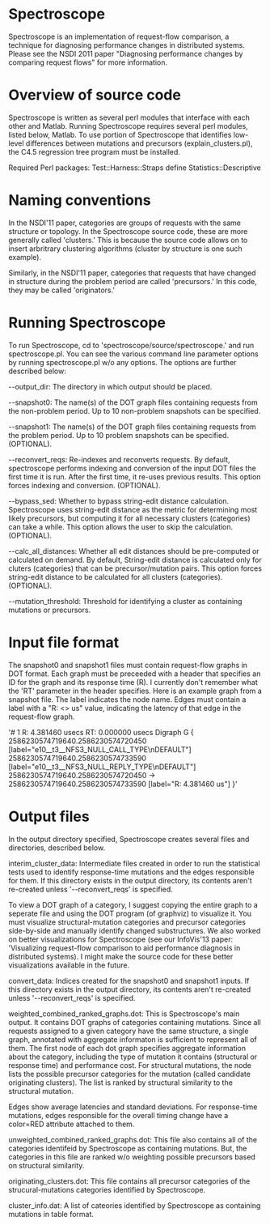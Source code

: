 Spectroscope
============
Spectroscope is an implementation of request-flow comparison, a
technique for diagnosing performance changes in distributed systems.
Please see the NSDI 2011 paper "Diagnosing performance changes by
comparing request flows" for more information.

Overview of source code
============
Spectroscope is written as several perl modules that interface with
each other and Matlab.  Running Spectroscope requires several perl
modules, listed below, Matlab.  To use portion of Spectroscope that
identifies low-level differences between mutations and precursors
(explain_clusters.pl), the C4.5 regression tree program must be
installed.

Required Perl packages:
Test::Harness::Straps
define
Statistics::Descriptive

Naming conventions
============
In the NSDI'11 paper, categories are groups of requests with the same
structure or topology.  In the Spectroscope source code, these are
more generally called 'clusters.'  This is because the source code
allows on to insert arbritrary clustering algorithms (cluster by
structure is one such example).

Similarly, in the NSDI'11 paper, categories that requests that have
changed in structure during the problem period are called
'precursors.'  In this code, they may be called 'originators.'

Running Spectroscope
============
To run Spectroscope, cd to 'spectroscope/source/spectroscope.' and run
spectroscope.pl.  You can see the various command line parameter
options by running spectroscope.pl w/o any options.  The options are
further described below:

--output_dir: The directory in which output should be placed.

--snapshot0: The name(s) of the DOT graph files containing requests
  from the non-problem period.  Up to 10 non-problem snapshots can be
  specified.

--snapshot1: The name(s) of the DOT graph files containing requests
  from the problem period.  Up to 10 problem snapshots can be
  specified. (OPTIONAL).

--reconvert_reqs: Re-indexes and reconverts requests.  By default,
  spectroscope performs indexing and conversion of the input DOT files
  the first time it is run.  After the first time, it re-uses previous
  results.  This option forces indexing and conversion. (OPTIONAL).
	
--bypass_sed: Whether to bypass string-edit distance calculation.
  Spectroscope uses string-edit distance as the metric for determining
  most likely precursors, but computing it for all necessary clusters
  (categories) can take a while.  This option allows the user to skip
  the calculation. (OPTIONAL).
	
--calc_all_distances: Whether all edit distances should be
  pre-computed or calculated on demand.  By default, String-edit
  distance is calculated only for cluters (categories) that can be
  precursor/mutation pairs.  This option forces string-edit distance
  to be calculated for all clusters (categories).  (OPTIONAL).

--mutation_threshold: Threshold for identifying a cluster as
  containing mutations or precursors.

Input file format
============
The snapshot0 and snapshot1 files must contain request-flow graphs in
DOT format. Each graph must be preceeded with a header that specifies
an ID for the graph and its response time (R).  I currently don't
remember what the 'RT' parameter in the header specifies.  Here is an
example graph from a snapshot file.  The label indicates the node
name. Edges must contain a label with a "R: <> us" value, indicating
the latency of that edge in the request-flow graph.

'# 1  R: 4.381460 usecs RT: 0.000000 usecs
Digraph G {
2586230574719640.2586230574720450 [label="e10__t3__NFS3_NULL_CALL_TYPE\nDEFAULT"]
2586230574719640.2586230574733590 [label="e10__t3__NFS3_NULL_REPLY_TYPE\nDEFAULT"]
2586230574719640.2586230574720450 -> 2586230574719640.2586230574733590 [label="R: 4.381460 us"]
}'

Output files
============
In the output directory specified, Spectroscope creates several files
and directories, described below.

interim_cluster_data: Intermediate files created in order to run the
statistical tests used to identify response-time mutations and the
edges responsible for them.  If this directory exists in the output
directory, its contents aren't re-created unless '--reconvert_reqs' is
specified.

To view a DOT graph of a category, I suggest copying the entire graph
to a seperate file and using the DOT program (of graphviz) to
visualize it.  You must visualize structural-mutation categories and
precursor categories side-by-side and manually identify changed
substructures.  We also worked on better visualizations for
Spectroscope (see our InfoVis'13 paper: 'Visualizing request-flow
comparison to aid performance diagnosis in distributed systems).  I
might make the source code for these better visualizations available
in the future.

convert_data: Indices created for the snapshot0 and snapshot1 inputs.
If this directory exists in the output directory, its contents aren't
re-created unless '--reconvert_reqs' is specified.

weighted_combined_ranked_graphs.dot: This is Spectroscope's main
output.  It contains DOT graphs of categories containing mutations.
Since all requests assigned to a given category have the same
structure, a single graph, annotated with aggregate informaton is
sufficient to represent all of them.  The first node of each dot graph
specifies aggregate information about the category, including the type
of mutation it contains (structural or response time) and performance
cost.  For structural mutations, the node lists the possible precursor
categories for the mutation (called candidate originating clusters).
The list is ranked by structural similarity to the structural mutation.

Edges show average latencies and standard deviations.  For
response-time mutations, edges responsible for the overall timing
change have a color=RED attribute attached to them.

unweighted_combined_ranked_graphs.dot: This file also contains all of
the categories identifeid by Spectroscope as containing mutations.
But, the categories in this file are ranked w/o weighting possible
precursors based on structural similarity.

originating_clusters.dot: This file contains all precursor categories
of the strucural-mutations categories identified by Spectroscope.

cluster_info.dat: A list of cateories identified by Spectroscope as
containing mutations in table format.
